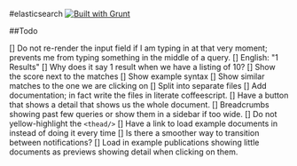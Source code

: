 #elasticsearch [![Built with Grunt](https://cdn.gruntjs.com/builtwith.png)](http://gruntjs.com/)

##Todo

[] Do not re-render the input field if I am typing in at that very moment; prevents me from typing something in the middle of a query.
[] English: "1 Results"
[] Why does it say 1 result when we have a listing of 10?
[] Show the score next to the matches
[] Show example syntax
[] Show similar matches to the one we are clicking on
[] Split into separate files
[] Add documentation; in fact write the files in literate coffeescript.
[] Have a button that shows a detail that shows us the whole document.
[] Breadcrumbs showing past few queries or show them in a sidebar if too wide.
[] Do not yellow-highlight the `<thead/>`
[] Have a link to load example documents in instead of doing it every time
[] Is there a smoother way to transition between notifications?
[] Load in example publications showing little documents as previews showing detail when clicking on them.